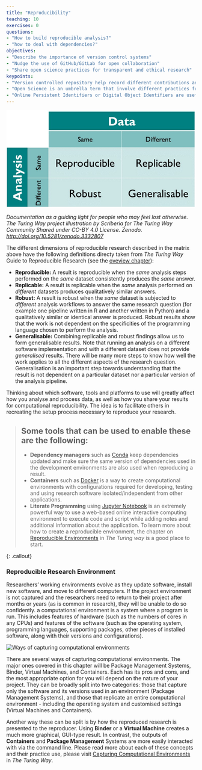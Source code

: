 ```yaml
---
title: "Reproducibility"
teaching: 10
exercises: 0
questions:
- "How to build reproducible analysis?"
- "how to deal with dependencies?"
objectives:
- "Describe the importance of version control systems"
- "Nudge the use of GitHub/GitLab for open collaboration"
- "Share open science practices for transparent and ethical research"
keypoints:
- "Version controlled repository help record different contributions and contributor information openly."
- "Open Science is an umbrella term that involve different practices for research in the context of different research objects."
- "Online Persistent Identifiers or Digital Object Identifiers are useful for releasing and citing different versions of research objects."
---
```


![A matrix showing data and analysis in two axis and iterating that reproducibility is when same analysis is applied to same data it gives same result.](../fig/reproducible-matrix.jpg)

*Documentation as a guiding light for people who may feel lost otherwise. The Turing Way project illustration by Scriberia for The Turing Way Community Shared under CC-BY 4.0 License. Zenodo. http://doi.org/10.5281/zenodo.3332807*

The different dimensions of reproducible research described in the matrix above have the following definitions directy taken from *The Turing Way* Guide to Reproducible Research (see the [oveview chapter](https://the-turing-way.netlify.app/reproducible-research/overview.html)):

- **Reproducible:** A result is reproducible when the _same_ analysis steps performed on the _same_ dataset consistently produces the _same_ answer.
- **Replicable:** A result is replicable when the _same_ analysis performed on _different_ datasets produces qualitatively similar answers.
- **Robust:** A result is robust when the _same_ dataset is subjected to _different_ analysis workflows to answer the same research question (for example one pipeline written in R and another written in Python) and a qualitatively similar or identical answer is produced.
  Robust results show that the work is not dependent on the specificities of the programming language chosen to perform the analysis.
- **Generalisable:** Combining replicable and robust findings allow us to form generalisable results.
  Note that running an analysis on a different software implementation and with a different dataset does not provide _generalised_ results.
  There will be many more steps to know how well the work applies to all the different aspects of the research question.
  Generalisation is an important step towards understanding that the result is not dependent on a particular dataset nor a particular version of the analysis pipeline.

Thinking about which software, tools and platforms to use will greatly affect how you analyse and process data, as well as how you share your results for computational reproducibility.
The idea is to facilitate others in recreating the setup process necessary to reproduce your research. 

> ## Some tools that can be used to enable these are the following:
> * **Dependency managers** such as [Conda](https://docs.conda.io/en/latest/) keep dependencies updated and make sure the same version of dependencies used in the development environments are also used when reproducing a result.
> * **Containers** such as [Docker](https://www.docker.com/) is a way to create computational environments with configurations required for developing, testing and using research software isolated/independent from other applications.
> * **Literate Programming** using [Jupyter Notebook](https://jupyter.org/) is an extremely powerful way to use a web-based online interactive computing environment to execute code and script while adding notes and additional information about the application.
> To learn more about how to create a reproducible environment, the chapter on [Reproducible Environments](https://the-turing-way.netlify.app/reproducible-research/renv.html) in *The Turing way* is a good place to start.
>
{: .callout}

### Reproducible Research Environment

Researchers’ working environments evolve as they update software, install new software, and move to different computers. 
If the project environment is not captured and the researchers need to return to their project after months or years (as is common in research), they will be unable to do so confidently. 
a computational environment is a system where a program is run. 
This includes features of hardware (such as the numbers of cores in any CPUs) and features of the software (such as the operating system, programming languages, supporting packages, other pieces of installed software, along with their versions and configurations).

![Ways of capturing computational environments](https://the-turing-way.netlify.app/_images/computational-environments.jpg)

There are several ways of capturing computational environments. The major ones covered in this chapter will be Package Management Systems, Binder, Virtual Machines, and Containers. Each has its pros and cons, and the most appropriate option for you will depend on the nature of your project.
They can be broadly split into two categories: those that capture only the software and its versions used in an environment (Package Management Systems), and those that replicate an entire computational environment - including the operating system and customised settings (Virtual Machines and Containers).

Another way these can be split is by how the reproduced research is presented to the reproducer. 
Using **Binder** or a **Virtual Machine** creates a much more graphical, GUI-type result. In contrast, the outputs of **Containers** and **Package Management** Systems are more easily interacted with via the command line.
Please read more about each of these concepts and their practice use, please visit [Capturing Computational Environments](https://the-turing-way.netlify.app/reproducible-research/renv/renv-options.html) in *The Turing Way*.

